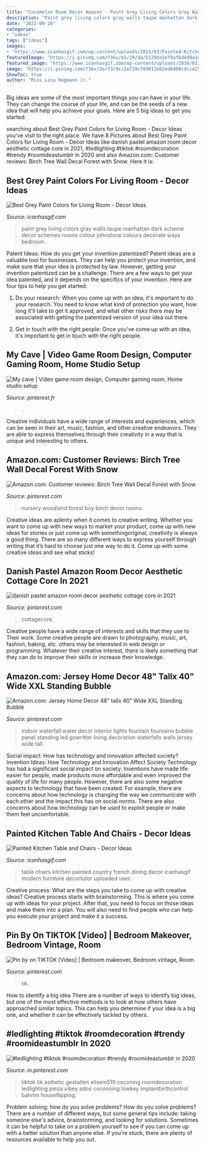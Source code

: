 ```yaml
---
title: "Cocomelon Room Decor Amazon - Paint Grey Living Colors Gray Walls Taupe Manhattan Dark Scheme Decor Schemes Rooms Colour Johnstone Colours Decorate Ways Bedroom"
description: "Paint grey living colors gray walls taupe manhattan dark scheme decor schemes rooms colour johnstone colours decorate ways bedroom"
date: "2022-09-26"
categories:
- "ideas"
tags: ["ideas"]
images:
- "https://www.icanhasgif.com/wp-content/uploads/2015/03/Painted-Kitchen-Table-and-Chairs.jpg"
featuredImage: "https://i.pinimg.com/736x/b1/29/da/b129da1ef0afbd4d9a1ebf2d1f638019.jpg"
featured_image: "https://www.icanhasgif.com/wp-content/uploads/2016/02/Best-Grey-Paint-Colors-for-Living-Room.jpg"
image: "https://i.pinimg.com/736x/2e/f3/9c/2ef39cfd9011bb2ed6468cdcc425513d.jpg"
ShowToc: true
author: "Miss Lina Hegmann Jr."
---
```



Big ideas are some of the most important things you can have in your life. They can change the course of your life, and can be the seeds of a new idea that will help you achieve your goals. Here are 5 big ideas to get you started: 

	

		
searching about Best Grey Paint Colors for Living Room - Decor Ideas you've visit to the right place. We have 8 Pictures about Best Grey Paint Colors for Living Room - Decor Ideas like danish pastel amazon room decor aesthetic cottage core in 2021, #ledlighting #tiktok #roomdecoration #trendy #roomideastumblr in 2020 and also Amazon.com: Customer reviews: Birch Tree Wall Decal Forest with Snow. Here it is:
		
    
## Best Grey Paint Colors For Living Room - Decor Ideas

<img loading=lazy src="https://www.icanhasgif.com/wp-content/uploads/2016/02/Best-Grey-Paint-Colors-for-Living-Room.jpg" onerror="this.onerror=null;this.src='https://tse4.mm.bing.net/th?id=OIP.lWyCTmqVP-OZCYxx_lTONgHaFj&amp;pid=15.1';" alt="Best Grey Paint Colors for Living Room - Decor Ideas">

_Source: icanhasgif.com_

>paint grey living colors gray walls taupe manhattan dark scheme decor schemes rooms colour johnstone colours decorate ways bedroom. 

	

Patent Ideas: How do you get your invention patentized?
Patent ideas are a valuable tool for businesses. They can help you protect your invention, and make sure that your idea is protected by law. However, getting your invention patentized can be a challenge. There are a few ways to get your idea patented, and it depends on the specifics of your invention. Here are four tips to help you get started: 
1. Do your research: When you come up with an idea, it's important to do your research. You need to know what kind of protection you want, how long it'll take to get it approved, and what other risks there may be associated with getting the patentized version of your idea out there. 

2. Get in touch with the right people: Once you've come up with an idea, it's important to get in touch with the right people.

    
## My Cave | Video Game Room Design, Computer Gaming Room, Home Studio Setup

<img loading=lazy src="https://i.pinimg.com/736x/cb/c2/76/cbc276b073c771148d7d86fe4a130f63.jpg" onerror="this.onerror=null;this.src='https://tse2.mm.bing.net/th?id=OIP.x0zvfW3z7ZOXAFTjLvFw9AHaE8&amp;pid=15.1';" alt="My cave | Video game room design, Computer gaming room, Home studio setup">

_Source: pinterest.fr_

>. 

	

Creative individuals have a wide range of interests and experiences, which can be seen in their art, music, fashion, and other creative endeavors. They are able to express themselves through their creativity in a way that is unique and interesting to others.

    
## Amazon.com: Customer Reviews: Birch Tree Wall Decal Forest With Snow

<img loading=lazy src="https://i.pinimg.com/736x/d0/fb/f8/d0fbf8b1c727ae5ce9945a7516b80c45.jpg" onerror="this.onerror=null;this.src='https://tse4.mm.bing.net/th?id=OIP.zAxKOoqwjOZwaI29DTKi_AHaHa&amp;pid=15.1';" alt="Amazon.com: Customer reviews: Birch Tree Wall Decal Forest with Snow">

_Source: pinterest.com_

>nursery woodland forest boy birch decor rooms. 

	

Creative ideas are aplenty when it comes to creative writing. Whether you want to come up with new ways to market your product, come up with new ideas for stories or just come up with somethingoriginal, creativity is always a good thing. There are so many different ways to express yourself through writing that it’s hard to choose just one way to do it. Come up with some creative ideas and see what sticks!

    
## Danish Pastel Amazon Room Decor Aesthetic Cottage Core In 2021

<img loading=lazy src="https://i.pinimg.com/736x/a1/da/a6/a1daa6527048dfedc2e86f41be64542b.jpg" onerror="this.onerror=null;this.src='https://tse2.mm.bing.net/th?id=OIP.G4-j-C99s47rk1SbX6A7ggHaNK&amp;pid=15.1';" alt="danish pastel amazon room decor aesthetic cottage core in 2021">

_Source: pinterest.com_

>cottagecore. 

	

Creative people have a wide range of interests and skills that they use to Their work. Some creative people are drawn to photography, music, art, fashion, baking, etc. others may be interested in web design or programming. Whatever their creative interest, there is likely something that they can do to improve their skills or increase their knowledge.

    
## Amazon.com: Jersey Home Decor 48&quot; Tallx 40” Wide XXL Standing Bubble

<img loading=lazy src="https://i.pinimg.com/736x/2e/f3/9c/2ef39cfd9011bb2ed6468cdcc425513d.jpg" onerror="this.onerror=null;this.src='https://tse1.mm.bing.net/th?id=OIP.YiSm15hkU2_zxCAh5jN8KQHaJ3&amp;pid=15.1';" alt="Amazon.com: Jersey Home Decor 48&quot; tallx 40” Wide XXL Standing Bubble">

_Source: pinterest.com_

>indoor waterfall water decor interior lights fountain fountains bubble panel standing led gowritter living decoration waterfalls walls jersey wide tall. 

	

Social impact: How has technology and innovation affected society?
Invention Ideas: How Technology and Innovation Affect Society
Technology has had a significant social impact on society. Inventions have made life easier for people, made products more affordable and even improved the quality of life for many people. However, there are also some negative aspects to technology that have been created. For example, there are concerns about how technology is changing the way we communicate with each other and the impact this has on social norms. There are also concerns about how technology can be used to exploit people or make them feel uncomfortable.

    
## Painted Kitchen Table And Chairs - Decor Ideas

<img loading=lazy src="https://www.icanhasgif.com/wp-content/uploads/2015/03/Painted-Kitchen-Table-and-Chairs.jpg" onerror="this.onerror=null;this.src='https://tse3.mm.bing.net/th?id=OIP.eEtU7n5VPcujVagTWEFeRQHaFj&amp;pid=15.1';" alt="Painted Kitchen Table and Chairs - Decor Ideas">

_Source: icanhasgif.com_

>table chairs kitchen painted country french dining decor icanhasgif modern furniture decortutor uploaded user. 

	

Creative process: What are the steps you take to come up with creative ideas?
Creative process starts with brainstorming. This is where you come up with ideas for your project. After that, you need to focus on those ideas and make them into a plan. You will also need to find people who can help you execute your project and make it a success.

    
## Pin By On TIKTOK [Video] | Bedroom Makeover, Bedroom Vintage, Room

<img loading=lazy src="https://i.pinimg.com/736x/fa/ff/f8/fafff833860daa391f73cf41524ea305.jpg" onerror="this.onerror=null;this.src='https://tse4.mm.bing.net/th?id=OIP.qjSxBbcQ4E1DEv619gcBogHaNK&amp;pid=15.1';" alt="Pin by on TIKTOK [Video] | Bedroom makeover, Bedroom vintage, Room">

_Source: pinterest.com_

>tik. 

	

How to identify a big idea
There are a number of ways to identify big ideas, but one of the most effective methods is to look at how others have approached similar topics. This can help you determine if your idea is a big one, and whether it can be effectively tackled by others.

    
## #ledlighting #tiktok #roomdecoration #trendy #roomideastumblr In 2020

<img loading=lazy src="https://i.pinimg.com/736x/b1/29/da/b129da1ef0afbd4d9a1ebf2d1f638019.jpg" onerror="this.onerror=null;this.src='https://tse4.mm.bing.net/th?id=OIP.WqNytpjIr4ryECAHYem8RgHaJ3&amp;pid=15.1';" alt="#ledlighting #tiktok #roomdecoration #trendy #roomideastumblr in 2020">

_Source: in.pinterest.com_

>tiktok tik asthetic gestalten elisem519 coconing roomdecoration ledlighting pieza vibey ados cocooning lowkey implantbirthcontrol bahrim houseflipping. 

	

Problem solving: how do you solve problems?
How do you solve problems? There are a number of different ways, but some general tips include: taking someone else's advice, brainstorming, and looking for solutions. Sometimes it can be helpful to take on a problem yourself to see if you can come up with a better solution than anyone else. If you're stuck, there are plenty of resources available to help you out.

